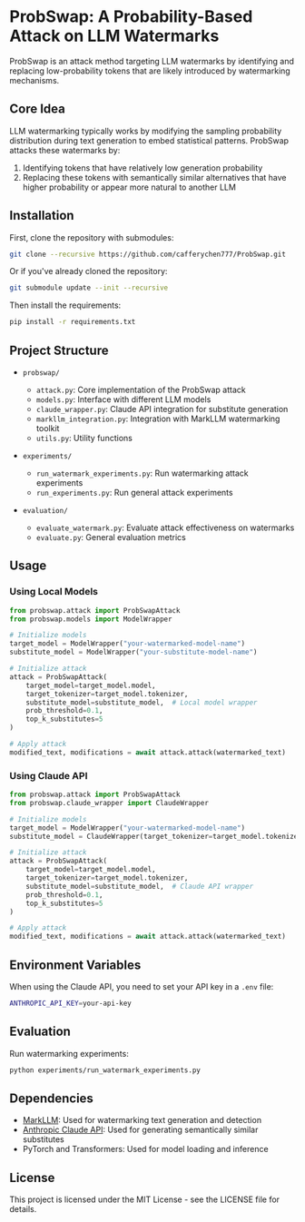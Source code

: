 # ProbSwap: A Probability-Based Attack on LLM Watermarks

ProbSwap is an attack method targeting LLM watermarks by identifying and replacing low-probability tokens that are likely introduced by watermarking mechanisms.

## Core Idea

LLM watermarking typically works by modifying the sampling probability distribution during text generation to embed statistical patterns. ProbSwap attacks these watermarks by:

1. Identifying tokens that have relatively low generation probability
2. Replacing these tokens with semantically similar alternatives that have higher probability or appear more natural to another LLM

## Installation

First, clone the repository with submodules:
```bash
git clone --recursive https://github.com/cafferychen777/ProbSwap.git
```

Or if you've already cloned the repository:
```bash
git submodule update --init --recursive
```

Then install the requirements:
```bash
pip install -r requirements.txt
```

## Project Structure

- `probswap/`
  - `attack.py`: Core implementation of the ProbSwap attack
  - `models.py`: Interface with different LLM models
  - `claude_wrapper.py`: Claude API integration for substitute generation
  - `markllm_integration.py`: Integration with MarkLLM watermarking toolkit
  - `utils.py`: Utility functions

- `experiments/`
  - `run_watermark_experiments.py`: Run watermarking attack experiments
  - `run_experiments.py`: Run general attack experiments

- `evaluation/`
  - `evaluate_watermark.py`: Evaluate attack effectiveness on watermarks
  - `evaluate.py`: General evaluation metrics

## Usage

### Using Local Models

```python
from probswap.attack import ProbSwapAttack
from probswap.models import ModelWrapper

# Initialize models
target_model = ModelWrapper("your-watermarked-model-name")
substitute_model = ModelWrapper("your-substitute-model-name")

# Initialize attack
attack = ProbSwapAttack(
    target_model=target_model.model,
    target_tokenizer=target_model.tokenizer,
    substitute_model=substitute_model,  # Local model wrapper
    prob_threshold=0.1,
    top_k_substitutes=5
)

# Apply attack
modified_text, modifications = await attack.attack(watermarked_text)
```

### Using Claude API

```python
from probswap.attack import ProbSwapAttack
from probswap.claude_wrapper import ClaudeWrapper

# Initialize models
target_model = ModelWrapper("your-watermarked-model-name")
substitute_model = ClaudeWrapper(target_tokenizer=target_model.tokenizer)

# Initialize attack
attack = ProbSwapAttack(
    target_model=target_model.model,
    target_tokenizer=target_model.tokenizer,
    substitute_model=substitute_model,  # Claude API wrapper
    prob_threshold=0.1,
    top_k_substitutes=5
)

# Apply attack
modified_text, modifications = await attack.attack(watermarked_text)
```

## Environment Variables

When using the Claude API, you need to set your API key in a `.env` file:

```bash
ANTHROPIC_API_KEY=your-api-key
```

## Evaluation

Run watermarking experiments:
```bash
python experiments/run_watermark_experiments.py
```

## Dependencies

- [MarkLLM](https://github.com/THU-BPM/MarkLLM): Used for watermarking text generation and detection
- [Anthropic Claude API](https://anthropic.com/): Used for generating semantically similar substitutes
- PyTorch and Transformers: Used for model loading and inference

## License

This project is licensed under the MIT License - see the LICENSE file for details.
